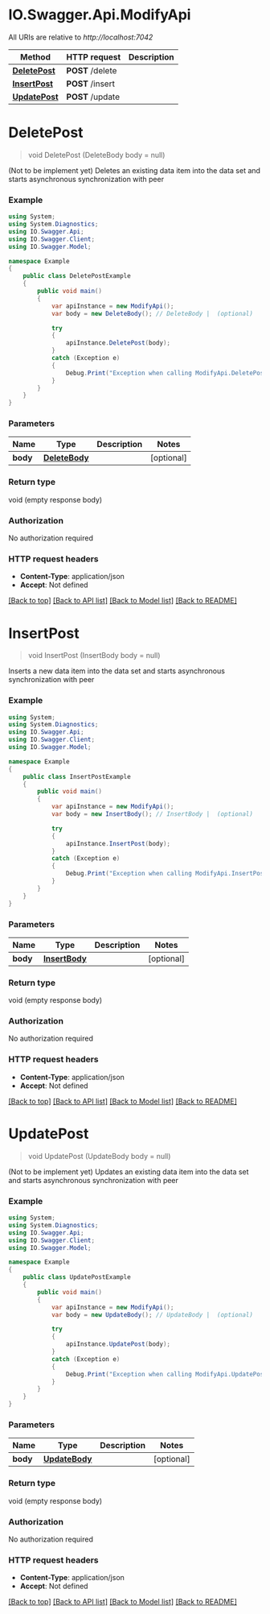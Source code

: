 # IO.Swagger.Api.ModifyApi

All URIs are relative to *http://localhost:7042*

Method | HTTP request | Description
------------- | ------------- | -------------
[**DeletePost**](ModifyApi.md#deletepost) | **POST** /delete | 
[**InsertPost**](ModifyApi.md#insertpost) | **POST** /insert | 
[**UpdatePost**](ModifyApi.md#updatepost) | **POST** /update | 

<a name="deletepost"></a>
# **DeletePost**
> void DeletePost (DeleteBody body = null)



(Not to be implement yet) Deletes an existing data item into the data set and starts asynchronous synchronization with peer

### Example
```csharp
using System;
using System.Diagnostics;
using IO.Swagger.Api;
using IO.Swagger.Client;
using IO.Swagger.Model;

namespace Example
{
    public class DeletePostExample
    {
        public void main()
        {
            var apiInstance = new ModifyApi();
            var body = new DeleteBody(); // DeleteBody |  (optional) 

            try
            {
                apiInstance.DeletePost(body);
            }
            catch (Exception e)
            {
                Debug.Print("Exception when calling ModifyApi.DeletePost: " + e.Message );
            }
        }
    }
}
```

### Parameters

Name | Type | Description  | Notes
------------- | ------------- | ------------- | -------------
 **body** | [**DeleteBody**](DeleteBody.md)|  | [optional] 

### Return type

void (empty response body)

### Authorization

No authorization required

### HTTP request headers

 - **Content-Type**: application/json
 - **Accept**: Not defined

[[Back to top]](#) [[Back to API list]](../README.md#documentation-for-api-endpoints) [[Back to Model list]](../README.md#documentation-for-models) [[Back to README]](../README.md)
<a name="insertpost"></a>
# **InsertPost**
> void InsertPost (InsertBody body = null)



Inserts a new data item into the data set and starts asynchronous synchronization with peer

### Example
```csharp
using System;
using System.Diagnostics;
using IO.Swagger.Api;
using IO.Swagger.Client;
using IO.Swagger.Model;

namespace Example
{
    public class InsertPostExample
    {
        public void main()
        {
            var apiInstance = new ModifyApi();
            var body = new InsertBody(); // InsertBody |  (optional) 

            try
            {
                apiInstance.InsertPost(body);
            }
            catch (Exception e)
            {
                Debug.Print("Exception when calling ModifyApi.InsertPost: " + e.Message );
            }
        }
    }
}
```

### Parameters

Name | Type | Description  | Notes
------------- | ------------- | ------------- | -------------
 **body** | [**InsertBody**](InsertBody.md)|  | [optional] 

### Return type

void (empty response body)

### Authorization

No authorization required

### HTTP request headers

 - **Content-Type**: application/json
 - **Accept**: Not defined

[[Back to top]](#) [[Back to API list]](../README.md#documentation-for-api-endpoints) [[Back to Model list]](../README.md#documentation-for-models) [[Back to README]](../README.md)
<a name="updatepost"></a>
# **UpdatePost**
> void UpdatePost (UpdateBody body = null)



(Not to be implement yet) Updates an existing data item into the data set and starts asynchronous synchronization with peer

### Example
```csharp
using System;
using System.Diagnostics;
using IO.Swagger.Api;
using IO.Swagger.Client;
using IO.Swagger.Model;

namespace Example
{
    public class UpdatePostExample
    {
        public void main()
        {
            var apiInstance = new ModifyApi();
            var body = new UpdateBody(); // UpdateBody |  (optional) 

            try
            {
                apiInstance.UpdatePost(body);
            }
            catch (Exception e)
            {
                Debug.Print("Exception when calling ModifyApi.UpdatePost: " + e.Message );
            }
        }
    }
}
```

### Parameters

Name | Type | Description  | Notes
------------- | ------------- | ------------- | -------------
 **body** | [**UpdateBody**](UpdateBody.md)|  | [optional] 

### Return type

void (empty response body)

### Authorization

No authorization required

### HTTP request headers

 - **Content-Type**: application/json
 - **Accept**: Not defined

[[Back to top]](#) [[Back to API list]](../README.md#documentation-for-api-endpoints) [[Back to Model list]](../README.md#documentation-for-models) [[Back to README]](../README.md)
